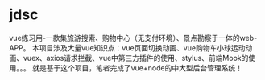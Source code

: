 # jdsc
vue练习用-一款集旅游搜索、购物中心（无支付环境）、景点勘察于一体的web-APP。 本项目涉及大量vue知识点：vue页面切换动画、vue购物车小球运动动画、vuex、axios请求拦截、vue中第三方插件的使用、stylus、前端Mook的使用。。。 就是基于这个项目，笔者完成了vue+node的中大型后台管理系统！

